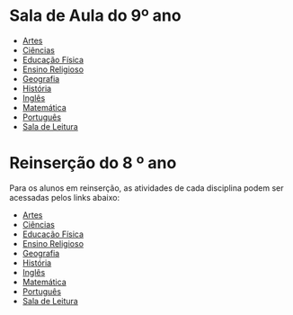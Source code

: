 # Sala de Aula do 9º ano

- [Artes]()
- [Ciências](https://padlet.com/fredericohorie/g0dfn40hmi1okbcz)
- [Educação Física]()
- [Ensino Religioso]()
- [Geografia]()
- [História]()
- [Inglês]()
- [Matemática]()
- [Português](https://padlet.com/fredericohorie/h5zgl4w45ommg67o)
- [Sala de Leitura]()

# Reinserção do 8 º ano

Para os alunos em reinserção, as atividades de cada disciplina podem ser acessadas pelos links abaixo:

- [Artes]()
- [Ciências]()
- [Educação Física]()
- [Ensino Religioso]()
- [Geografia]()
- [História]()
- [Inglês]()
- [Matemática]()
- [Português]()
- [Sala de Leitura]()
